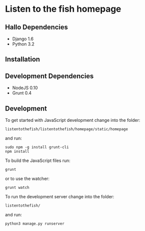 Listen to the fish homepage
===========================
Hallo
Dependencies
------------

* Django 1.6
* Python 3.2

Installation
------------

Development Dependencies
------------------------

* NodeJS 0.10
* Grunt 0.4

Development
-----------
To get started with JavaScript development change into the folder:

	listentothefish/listentothefish/homepage/static/homepage

and run:

	sudo npm -g install grunt-cli
	npm install

To build the JavaScript files run:

	grunt

or to use the watcher:

	grunt watch

To run the development server change into the folder:

	listentothefish/

and run:

	python3 manage.py runserver